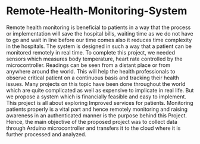 # Remote-Health-Monitoring-System
Remote health monitoring is beneficial to patients in a way that the process or implementation will
save the hospital bills, waiting time as we do not have to go and wait in line before our time comes also it
reduces time complexity in the hospitals. The system is designed in such a way that a patient can be
monitored remotely in real time. To complete this project, we needed sensors which measures body
temperature, heart rate controlled by the microcontroller. Readings can be seen from a distant place or
from anywhere around the world. This will help the health professionals to observe critical patient on a
continuous basis and tracking their health issues. Many projects on this topic have been done throughout
the world which are quite complicated as well as expensive to implicate in real life. But we propose a
system which is financially feasible and easy to implement. This project is all about exploring Improved
services for patients. Monitoring patients properly is a vital part and hence remotely monitoring and
raising awareness in an authenticated manner is the purpose behind this Project. Hence, the main
objective of the proposed project was to collect data through Arduino microcontroller and transfers it to
the cloud where it is further processed and analyzed.
